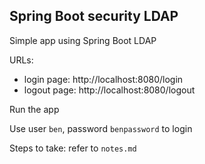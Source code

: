 ## Spring Boot security LDAP

Simple app using Spring Boot LDAP

URLs:

- login page: http://localhost:8080/login
- logout page: http://localhost:8080/logout

Run the app

Use user `ben`, password `benpassword` to login

Steps to take: refer to `notes.md` 